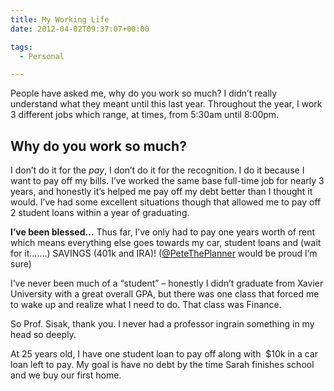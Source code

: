 ```yaml
---
title: My Working Life
date: 2012-04-02T09:37:07+00:00

tags:
  - Personal

---
```

People have asked me, why do you work so much? I didn&#8217;t really understand what they meant until this last year. Throughout the year, I work 3 different jobs which range, at times, from 5:30am until 8:00pm.

## Why do you work so much?

I don&#8217;t do it for the _pay_, I don&#8217;t do it for the recognition. I do it because I want to pay off my bills. I&#8217;ve worked the same base full-time job for nearly 3 years, and honestly it&#8217;s helped me pay off my debt better than I thought it would. I&#8217;ve had some excellent situations though that allowed me to pay off 2 student loans within a year of graduating.

**I&#8217;ve been blessed&#8230;** Thus far, I&#8217;ve only had to pay one years worth of rent which means everything else goes towards my car, student loans and (wait for it&#8230;&#8230;.) SAVINGS (401k and IRA)! ([@PeteThePlanner](http://twitter.com/petetheplanner) would be proud I&#8217;m sure)

I&#8217;ve never been much of a &#8220;student&#8221; &#8211; honestly I didn&#8217;t graduate from Xavier University with a great overall GPA, but there was one class that forced me to wake up and realize what I need to do. That class was Finance.

So Prof. Sisak, thank you. I never had a professor ingrain something in my head so deeply.

At 25 years old, I have one student loan to pay off along with  $10k in a car loan left to pay. My goal is have no debt by the time Sarah finishes school and we buy our first home.
